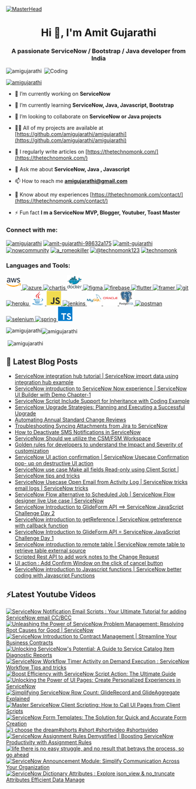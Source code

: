 
[![MasterHead](https://i.gifer.com/origin/22/22657b8a577f858827c5d46dac32cf53.gif)](https://amigujarathi.io)

<h1 align="center">Hi 👋, I'm Amit Gujarathi</h1>
<h3 align="center">A passionate ServiceNow / Bootstrap / Java developer from India</h3>
<img align="right" alt="Coding" width="400" src="https://cdn.filestackcontent.com/efbSR18hT5uRKuo0zoMA">

<p align="left"> <img src="https://komarev.com/ghpvc/?username=amigujarathi&label=Profile%20views&color=0e75b6&style=flat" alt="amigujarathi" /> </p>

<p align="left"> <a href="https://twitter.com/amigujarathi" target="blank"><img src="https://img.shields.io/twitter/follow/amigujarathi?logo=twitter&style=for-the-badge" alt="amigujarathi" /></a> </p>

- 🔭 I’m currently working on **ServiceNow**

- 🌱 I’m currently learning **ServiceNow, Java, Javascript, Bootstrap**

- 👯 I’m looking to collaborate on **ServiceNow or Java projects**

- 👨‍💻 All of my projects are available at [https://github.com/amigujarathi/amigujarathi](https://github.com/amigujarathi/amigujarathi)

- 📝 I regularly write articles on [https://thetechnomonk.com/](https://thetechnomonk.com/)

- 💬 Ask me about **ServiceNow, Java , Javascript**

- 📫 How to reach me **amigujarathi@gmail.com**

- 📄 Know about my experiences [https://thetechnomonk.com/contact/](https://thetechnomonk.com/contact/)

- ⚡ Fun fact **I m a ServiceNow MVP, Blogger, Youtuber, Toast Master**

<h3 align="left">Connect with me:</h3>
<p align="left">
<a href="https://twitter.com/amigujarathi" target="blank"><img align="center" src="https://raw.githubusercontent.com/rahuldkjain/github-profile-readme-generator/master/src/images/icons/Social/twitter.svg" alt="amigujarathi" height="30" width="40" /></a>
<a href="https://linkedin.com/in/amit-gujarathi-98632a175" target="blank"><img align="center" src="https://raw.githubusercontent.com/rahuldkjain/github-profile-readme-generator/master/src/images/icons/Social/linked-in-alt.svg" alt="amit-gujarathi-98632a175" height="30" width="40" /></a>
<a href="https://stackoverflow.com/users/amit-gujarathi" target="blank"><img align="center" src="https://raw.githubusercontent.com/rahuldkjain/github-profile-readme-generator/master/src/images/icons/Social/stack-overflow.svg" alt="amit-gujarathi" height="30" width="40" /></a>
<a href="https://www.servicenow.com/community/user/viewprofilepage/user-id/265565" target="blank"><img align="center" src="https://raw.githubusercontent.com/rahuldkjain/github-profile-readme-generator/master/src/images/icons/Social/codesandbox.svg" alt="nowcommunity" height="30" width="40" /></a>
<a href="https://instagram.com/a_romeokiller" target="blank"><img align="center" src="https://raw.githubusercontent.com/rahuldkjain/github-profile-readme-generator/master/src/images/icons/Social/instagram.svg" alt="a_romeokiller" height="30" width="40" /></a>
<a href="https://medium.com/@technomonk123" target="blank"><img align="center" src="https://raw.githubusercontent.com/rahuldkjain/github-profile-readme-generator/master/src/images/icons/Social/medium.svg" alt="@technomonk123" height="30" width="40" /></a>
<a href="https://www.youtube.com/c/technomonk" target="blank"><img align="center" src="https://raw.githubusercontent.com/rahuldkjain/github-profile-readme-generator/master/src/images/icons/Social/youtube.svg" alt="technomonk" height="30" width="40" /></a>
</p>

<h3 align="left">Languages and Tools:</h3>
<p align="left"> <a href="https://aws.amazon.com" target="_blank" rel="noreferrer"> <img src="https://raw.githubusercontent.com/devicons/devicon/master/icons/amazonwebservices/amazonwebservices-original-wordmark.svg" alt="aws" width="40" height="40"/> </a> <a href="https://azure.microsoft.com/en-in/" target="_blank" rel="noreferrer"> <img src="https://www.vectorlogo.zone/logos/microsoft_azure/microsoft_azure-icon.svg" alt="azure" width="40" height="40"/> </a> <a href="https://www.chartjs.org" target="_blank" rel="noreferrer"> <img src="https://www.chartjs.org/media/logo-title.svg" alt="chartjs" width="40" height="40"/> </a> <a href="https://www.docker.com/" target="_blank" rel="noreferrer"> <img src="https://raw.githubusercontent.com/devicons/devicon/master/icons/docker/docker-original-wordmark.svg" alt="docker" width="40" height="40"/> </a> <a href="https://www.figma.com/" target="_blank" rel="noreferrer"> <img src="https://www.vectorlogo.zone/logos/figma/figma-icon.svg" alt="figma" width="40" height="40"/> </a> <a href="https://firebase.google.com/" target="_blank" rel="noreferrer"> <img src="https://www.vectorlogo.zone/logos/firebase/firebase-icon.svg" alt="firebase" width="40" height="40"/> </a> <a href="https://flutter.dev" target="_blank" rel="noreferrer"> <img src="https://www.vectorlogo.zone/logos/flutterio/flutterio-icon.svg" alt="flutter" width="40" height="40"/> </a> <a href="https://www.framer.com/" target="_blank" rel="noreferrer"> <img src="https://www.vectorlogo.zone/logos/framer/framer-icon.svg" alt="framer" width="40" height="40"/> </a> <a href="https://git-scm.com/" target="_blank" rel="noreferrer"> <img src="https://www.vectorlogo.zone/logos/git-scm/git-scm-icon.svg" alt="git" width="40" height="40"/> </a> <a href="https://heroku.com" target="_blank" rel="noreferrer"> <img src="https://www.vectorlogo.zone/logos/heroku/heroku-icon.svg" alt="heroku" width="40" height="40"/> </a> <a href="https://www.java.com" target="_blank" rel="noreferrer"> <img src="https://raw.githubusercontent.com/devicons/devicon/master/icons/java/java-original.svg" alt="java" width="40" height="40"/> </a> <a href="https://developer.mozilla.org/en-US/docs/Web/JavaScript" target="_blank" rel="noreferrer"> <img src="https://raw.githubusercontent.com/devicons/devicon/master/icons/javascript/javascript-original.svg" alt="javascript" width="40" height="40"/> </a> <a href="https://www.jenkins.io" target="_blank" rel="noreferrer"> <img src="https://www.vectorlogo.zone/logos/jenkins/jenkins-icon.svg" alt="jenkins" width="40" height="40"/> </a> <a href="https://www.mysql.com/" target="_blank" rel="noreferrer"> <img src="https://raw.githubusercontent.com/devicons/devicon/master/icons/mysql/mysql-original-wordmark.svg" alt="mysql" width="40" height="40"/> </a> <a href="https://www.oracle.com/" target="_blank" rel="noreferrer"> <img src="https://raw.githubusercontent.com/devicons/devicon/master/icons/oracle/oracle-original.svg" alt="oracle" width="40" height="40"/> </a> <a href="https://www.postgresql.org" target="_blank" rel="noreferrer"> <img src="https://raw.githubusercontent.com/devicons/devicon/master/icons/postgresql/postgresql-original-wordmark.svg" alt="postgresql" width="40" height="40"/> </a> <a href="https://postman.com" target="_blank" rel="noreferrer"> <img src="https://www.vectorlogo.zone/logos/getpostman/getpostman-icon.svg" alt="postman" width="40" height="40"/> </a> <a href="https://www.selenium.dev" target="_blank" rel="noreferrer"> <img src="https://raw.githubusercontent.com/detain/svg-logos/780f25886640cef088af994181646db2f6b1a3f8/svg/selenium-logo.svg" alt="selenium" width="40" height="40"/> </a> <a href="https://spring.io/" target="_blank" rel="noreferrer"> <img src="https://www.vectorlogo.zone/logos/springio/springio-icon.svg" alt="spring" width="40" height="40"/> </a> <a href="https://www.typescriptlang.org/" target="_blank" rel="noreferrer"> <img src="https://raw.githubusercontent.com/devicons/devicon/master/icons/typescript/typescript-original.svg" alt="typescript" width="40" height="40"/> </a> </p>



<p><img align="left" src="https://github-readme-stats.vercel.app/api/top-langs?username=amigujarathi&show_icons=true&locale=en&layout=compact" alt="amigujarathi" /></p>
<p><img align="center" src="https://github-readme-streak-stats.herokuapp.com/?user=amigujarathi&" alt="amigujarathi" /></p>
<p>&nbsp;<img align="center" src="https://github-readme-stats.vercel.app/api?username=amigujarathi&show_icons=true&locale=en" alt="amigujarathi" /></p>


## 📕 Latest Blog Posts
<!-- BLOG-POST-LIST:START -->
- [ServiceNow integration hub tutorial | ServiceNow import data using integration hub example](https://www.servicenow.com/community/developer-articles/servicenow-integration-hub-tutorial-servicenow-import-data-using/ta-p/2373664)
- [ServiceNow introduction to ServiceNow Now experience | ServiceNow UI Builder with Demo Chapter-1](https://www.servicenow.com/community/developer-articles/servicenow-introduction-to-servicenow-now-experience-servicenow/ta-p/2373692)
- [ServiceNow Script Include Support for Inheritance with Coding Example](https://www.servicenow.com/community/developer-articles/servicenow-script-include-support-for-inheritance-with-coding/ta-p/2580610)
- [ServiceNow Upgrade Strategies: Planning and Executing a Successful Upgrade](https://www.servicenow.com/community/developer-articles/servicenow-upgrade-strategies-planning-and-executing-a/ta-p/2577941)
- [Automating Annual Standard Change Reviews](https://www.servicenow.com/community/developer-articles/automating-annual-standard-change-reviews/ta-p/2571729)
- [Troubleshooting Syncing Attachments from Jira to ServiceNow](https://www.servicenow.com/community/developer-articles/troubleshooting-syncing-attachments-from-jira-to-servicenow/ta-p/2570717)
- [How to Deactivate SMS Notifications in ServiceNow](https://www.servicenow.com/community/developer-articles/how-to-deactivate-sms-notifications-in-servicenow/ta-p/2570244)
- [ServiceNow Should we utilize the CSM/FSM Workspace](https://www.servicenow.com/community/developer-articles/servicenow-should-we-utilize-the-csm-fsm-workspace/ta-p/2568663)
- [Golden rules for developers to understand the Impact and Severity of customization](https://www.servicenow.com/community/developer-articles/golden-rules-for-developers-to-understand-the-impact-and/ta-p/2361068)
- [ServiceNow UI action confirmation | ServiceNow Usecase Confirmation pop- up on destructive UI action](https://www.servicenow.com/community/developer-articles/servicenow-ui-action-confirmation-servicenow-usecase/ta-p/2373689)
- [ServiceNow use case Make all fields Read-only using Client Script | ServiceNow tips and tricks](https://www.servicenow.com/community/developer-articles/servicenow-use-case-make-all-fields-read-only-using-client/ta-p/2373696)
- [ServiceNow Usecase Open Email from Activity Log | ServiceNow tricks email logs | ServiceNow tricks](https://www.servicenow.com/community/developer-articles/servicenow-usecase-open-email-from-activity-log-servicenow/ta-p/2373700)
- [ServiceNow Flow alternative to Scheduled Job | ServiceNow Flow designer live Use case | ServiceNow](https://www.servicenow.com/community/developer-articles/servicenow-flow-alternative-to-scheduled-job-servicenow-flow/ta-p/2373698)
- [ServiceNow Introduction to GlideForm API ==&gt; ServiceNow JavaScript Challenge Day 2](https://www.servicenow.com/community/developer-articles/servicenow-introduction-to-glideform-api-gt-servicenow/ta-p/2387510)
- [ServiceNow introduction to getReference | ServiceNow getreference with callback function](https://www.servicenow.com/community/developer-articles/servicenow-introduction-to-getreference-servicenow-getreference/ta-p/2373702)
- [ServiceNow Introduction to GlideForm API = ServiceNow JavaScript Challenge Day 1](https://www.servicenow.com/community/developer-articles/servicenow-introduction-to-glideform-api-servicenow-javascript/ta-p/2387477)
- [ServiceNow introduction to remote table | ServiceNow remote table to retrieve table external source](https://www.servicenow.com/community/developer-articles/servicenow-introduction-to-remote-table-servicenow-remote-table/ta-p/2373682)
- [Scripted Rest API to add work notes to the Change Request](https://www.servicenow.com/community/developer-articles/scripted-rest-api-to-add-work-notes-to-the-change-request/ta-p/2402263)
- [UI action : Add Confirm Window on the click of cancel button](https://www.servicenow.com/community/developer-articles/ui-action-add-confirm-window-on-the-click-of-cancel-button/ta-p/2406091)
- [ServiceNow introduction to Javascript functions | ServiceNow better coding with Javascript Functions](https://www.servicenow.com/community/developer-articles/servicenow-introduction-to-javascript-functions-servicenow/ta-p/2373704)
<!-- BLOG-POST-LIST:END -->


## ⚡Latest Youtube Videos

<!-- BEGIN YOUTUBE-CARDS -->
[![ServiceNow Notification Email Scripts : Your Ultimate Tutorial for adding ServiceNow email  CC/BCC](https://ytcards.demolab.com/?id=4UAPAuTvMtw&title=ServiceNow+Notification+Email+Scripts+%3A+Your+Ultimate+Tutorial+for+adding+ServiceNow+email++CC%2FBCC&lang=en&timestamp=1687855009&background_color=%230d1117&title_color=%23ffffff&stats_color=%23dedede&width=250 "ServiceNow Notification Email Scripts : Your Ultimate Tutorial for adding ServiceNow email  CC/BCC")](https://www.youtube.com/watch?v=4UAPAuTvMtw)
[![Unleashing the Power of ServiceNow Problem Management: Resolving Root Causes for Good | ServiceNow](https://ytcards.demolab.com/?id=JO9rfHEvgpE&title=Unleashing+the+Power+of+ServiceNow+Problem+Management%3A+Resolving+Root+Causes+for+Good+%7C+ServiceNow&lang=en&timestamp=1687271411&background_color=%230d1117&title_color=%23ffffff&stats_color=%23dedede&width=250 "Unleashing the Power of ServiceNow Problem Management: Resolving Root Causes for Good | ServiceNow")](https://www.youtube.com/watch?v=JO9rfHEvgpE)
[![ServiceNow Introduction to Contract Management | Streamline Your Business Contracts](https://ytcards.demolab.com/?id=HSHTAX2D7Y4&title=ServiceNow+Introduction+to+Contract+Management+%7C+Streamline+Your+Business+Contracts&lang=en&timestamp=1686666610&background_color=%230d1117&title_color=%23ffffff&stats_color=%23dedede&width=250 "ServiceNow Introduction to Contract Management | Streamline Your Business Contracts")](https://www.youtube.com/watch?v=HSHTAX2D7Y4)
[![Unlocking ServiceNow's Potential: A Guide to Service Catalog Item Diagnostic Reports](https://ytcards.demolab.com/?id=rauv1x6sDB4&title=Unlocking+ServiceNow%27s+Potential%3A+A+Guide+to+Service+Catalog+Item+Diagnostic+Reports&lang=en&timestamp=1686061808&background_color=%230d1117&title_color=%23ffffff&stats_color=%23dedede&width=250 "Unlocking ServiceNow's Potential: A Guide to Service Catalog Item Diagnostic Reports")](https://www.youtube.com/watch?v=rauv1x6sDB4)
[![ServiceNow Workflow Timer Activity on Demand Execution : ServiceNow Workflow Tips and tricks](https://ytcards.demolab.com/?id=S7-ZUFuQapA&title=ServiceNow+Workflow+Timer+Activity+on+Demand+Execution+%3A+ServiceNow+Workflow+Tips+and+tricks&lang=en&timestamp=1685457010&background_color=%230d1117&title_color=%23ffffff&stats_color=%23dedede&width=250 "ServiceNow Workflow Timer Activity on Demand Execution : ServiceNow Workflow Tips and tricks")](https://www.youtube.com/watch?v=S7-ZUFuQapA)
[![Boost Efficiency with ServiceNow Script Action: The Ultimate Guide](https://ytcards.demolab.com/?id=BiT2ifBRXQo&title=Boost+Efficiency+with+ServiceNow+Script+Action%3A+The+Ultimate+Guide&lang=en&timestamp=1685079008&background_color=%230d1117&title_color=%23ffffff&stats_color=%23dedede&width=250 "Boost Efficiency with ServiceNow Script Action: The Ultimate Guide")](https://www.youtube.com/watch?v=BiT2ifBRXQo)
[![Unlocking the Power of UI Pages: Create Personalized Experiences in ServiceNow](https://ytcards.demolab.com/?id=ELz0fhNvddg&title=Unlocking+the+Power+of+UI+Pages%3A+Create+Personalized+Experiences+in+ServiceNow&lang=en&timestamp=1684247410&background_color=%230d1117&title_color=%23ffffff&stats_color=%23dedede&width=250 "Unlocking the Power of UI Pages: Create Personalized Experiences in ServiceNow")](https://www.youtube.com/watch?v=ELz0fhNvddg)
[![Simplifying ServiceNow Row Count: GlideRecord and GlideAggregate Explained](https://ytcards.demolab.com/?id=DCWM6VE7D38&title=Simplifying+ServiceNow+Row+Count%3A+GlideRecord+and+GlideAggregate+Explained&lang=en&timestamp=1683642611&background_color=%230d1117&title_color=%23ffffff&stats_color=%23dedede&width=250 "Simplifying ServiceNow Row Count: GlideRecord and GlideAggregate Explained")](https://www.youtube.com/watch?v=DCWM6VE7D38)
[![Master ServiceNow Client Scripting: How to Call UI Pages from Client Scripts](https://ytcards.demolab.com/?id=zDXn5tSUmcQ&title=Master+ServiceNow+Client+Scripting%3A+How+to+Call+UI+Pages+from+Client+Scripts&lang=en&timestamp=1683037812&background_color=%230d1117&title_color=%23ffffff&stats_color=%23dedede&width=250 "Master ServiceNow Client Scripting: How to Call UI Pages from Client Scripts")](https://www.youtube.com/watch?v=zDXn5tSUmcQ)
[![ServiceNow Form Templates: The Solution for Quick and Accurate Form Creation](https://ytcards.demolab.com/?id=IJiHH_uvSXw&title=ServiceNow+Form+Templates%3A+The+Solution+for+Quick+and+Accurate+Form+Creation&lang=en&timestamp=1682433909&background_color=%230d1117&title_color=%23ffffff&stats_color=%23dedede&width=250 "ServiceNow Form Templates: The Solution for Quick and Accurate Form Creation")](https://www.youtube.com/watch?v=IJiHH_uvSXw)
[![i choose the dream#shorts #short #shortvideo #shortsvideo](https://ytcards.demolab.com/?id=mAeBc2VVa2s&title=i+choose+the+dream%23shorts+%23short+%23shortvideo+%23shortsvideo&lang=en&timestamp=1681878611&background_color=%230d1117&title_color=%23ffffff&stats_color=%23dedede&width=250 "i choose the dream#shorts #short #shortvideo #shortsvideo")](https://www.youtube.com/watch?v=mAeBc2VVa2s)
[![ServiceNow Assignment Rules Demystified | Boosting ServiceNow Productivity with Assignment Rules](https://ytcards.demolab.com/?id=xUKWyXNLSwA&title=ServiceNow+Assignment+Rules+Demystified+%7C+Boosting+ServiceNow+Productivity+with+Assignment+Rules&lang=en&timestamp=1681828209&background_color=%230d1117&title_color=%23ffffff&stats_color=%23dedede&width=250 "ServiceNow Assignment Rules Demystified | Boosting ServiceNow Productivity with Assignment Rules")](https://www.youtube.com/watch?v=xUKWyXNLSwA)
[![life there is no easy struggle, and no result that betrays the process, so go ahead](https://ytcards.demolab.com/?id=wkdHSSUr8i4&title=life+there+is+no+easy+struggle%2C+and+no+result+that+betrays+the+process%2C+so+go+ahead&lang=en&timestamp=1681792216&background_color=%230d1117&title_color=%23ffffff&stats_color=%23dedede&width=250 "life there is no easy struggle, and no result that betrays the process, so go ahead")](https://www.youtube.com/watch?v=wkdHSSUr8i4)
[![ServiceNow Announcement Module: Simplify Communication Across Your Organization](https://ytcards.demolab.com/?id=kO69tqIn0EI&title=ServiceNow+Announcement+Module%3A+Simplify+Communication+Across+Your+Organization&lang=en&timestamp=1681223410&background_color=%230d1117&title_color=%23ffffff&stats_color=%23dedede&width=250 "ServiceNow Announcement Module: Simplify Communication Across Your Organization")](https://www.youtube.com/watch?v=kO69tqIn0EI)
[![ServiceNow Dictionary Attributes : Explore json_view & no_truncate Attributes Efficient Data Manage](https://ytcards.demolab.com/?id=3UmZFPqSBEQ&title=ServiceNow+Dictionary+Attributes+%3A+Explore+json_view+%26+no_truncate+Attributes+Efficient+Data+Manage&lang=en&timestamp=1680013808&background_color=%230d1117&title_color=%23ffffff&stats_color=%23dedede&width=250 "ServiceNow Dictionary Attributes : Explore json_view & no_truncate Attributes Efficient Data Manage")](https://www.youtube.com/watch?v=3UmZFPqSBEQ)
<!-- END YOUTUBE-CARDS -->

